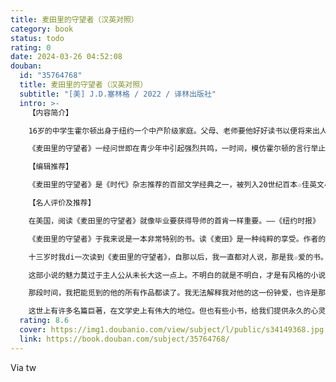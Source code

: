 ```yaml
---
title: 麦田里的守望者（汉英对照）
category: book
status: todo
rating: 0
date: 2024-03-26 04:52:08
douban:
  id: "35764768"
  title: 麦田里的守望者（汉英对照）
  subtitle: "[美] J.D.塞林格 / 2022 / 译林出版社"
  intro: >-
    【内容简介】

    16岁的中学生霍尔顿出身于纽约一个中产阶级家庭。父母、老师要他好好读书以便将来出人头地，而学校里一天到晚干的，就是谈女人、酒和性。他看不惯周围的一切，无心学习，因而老是挨罚。第四次被开除时，他没有回家，只身在纽约城游荡了一天两夜……

    《麦田里的守望者》一经问世即在青少年中引起强烈共鸣，一时间，模仿霍尔顿的言行举止成为一种时尚，风衣和反戴的红色鸭舌帽成为美国的流行街景。小说出版后至今影响不衰，全球发行量超过六千万册，被无数中学和高等院校列为必读的课外读物，其主题也深受社会学者重视。

    【编辑推荐】

    《麦田里的守望者》是《时代》杂志推荐的百部文学经典之一，被列入20世纪百本☆佳英文小说。这部曾经☆具挑战性的禁书，如今入选众多名校阅读书单，成为史上☆畅销的图书之一。此双语版的中译文由著名译者孙仲旭翻译。

    【名人评价及推荐】

    在美国，阅读《麦田里的守望者》就像毕业要获得导师的首肯一样重要。——《纽约时报》

    《麦田里的守望者》于我来说是一本非常特别的书。读《麦田》是一种纯粹的享受。作者的责任是要款待读者，作家塞林格不负众望，从小说di一句开始就让你无比轻松。——伍迪•艾伦

    十三岁时我di一次读到《麦田里的守望者》，自那以后，我一直都对人说，那是我☆爱的书。——比尔•盖茨

    这部小说的魅力莫过于主人公从未长大这一点上。不明白的就是不明白，才是有风格的小说。——村上春树

    那段时间，我把能觅到的他的所有作品都读了。我无法解释我对他的这一份钟爱，也许是那种青春启迪和自由舒畅的语感深深地感染了我。我因此把《麦田守望者》作为一种文学精品的模式。——苏童

    这世上有许多名篇巨著，在文学史上有伟大的地位。但也有些小书，给我们提供永久的心灵慰藉。每一个少年，在年轻的时候都应该读一读《麦田里的守望者》。——苗炜
  rating: 8.6
  cover: https://img1.doubanio.com/view/subject/l/public/s34149368.jpg
  link: https://book.douban.com/subject/35764768/
---
```


Via tw 